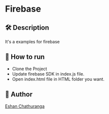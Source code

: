 # Firebase

## 🛠️ Description
<!--Remove the below lines and add yours -->
It's a examples for firebase

## 🌟 How to run
<!--Remove the below lines and add yours -->
* Clone the Project
* Update firebase SDK in index.js file.
* Open index.html file in HTML folder you want.


## 🤖 Author
[Eshan Chathuranga](https://github.com/sky7026)
